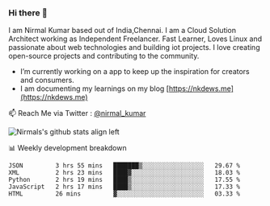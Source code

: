 ### Hi there 👋

 I am Nirmal Kumar based out of India,Chennai. I am a Cloud Solution Architect working as Independent Freelancer. Fast Learner, Loves Linux and passionate about web technologies and building iot projects. I love creating open-source projects and contributing to the community.

- I’m currently working on a app to keep up the inspiration for creators and consumers.
- I am documenting my learnings on my blog [https://nkdews.me](https://nkdews.me)

📫 Reach Me via  Twitter : [@nirmal_kumar](https://twitter.com/nirmal_kumar)

![Nirmals's github stats align left](https://github-readme-stats.vercel.app/api?username=nk-gears&show_icons=true)


📊 Weekly development breakdown

<!--START_SECTION:waka-->
```text
JSON         3 hrs 55 mins   ███████▒░░░░░░░░░░░░░░░░░   29.67 % 
XML          2 hrs 23 mins   ████▓░░░░░░░░░░░░░░░░░░░░   18.03 % 
Python       2 hrs 19 mins   ████▒░░░░░░░░░░░░░░░░░░░░   17.55 % 
JavaScript   2 hrs 17 mins   ████▒░░░░░░░░░░░░░░░░░░░░   17.33 % 
HTML         26 mins         ▓░░░░░░░░░░░░░░░░░░░░░░░░   03.33 % 
```
<!--END_SECTION:waka-->


